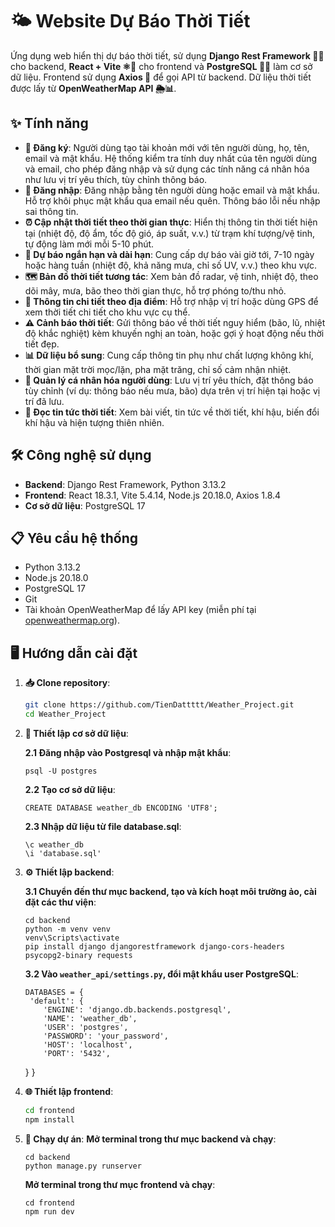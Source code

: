 # 🌤️ Website Dự Báo Thời Tiết

Ứng dụng web hiển thị dự báo thời tiết, sử dụng **Django Rest Framework 🐍🔧** cho backend, **React + Vite ⚛️🚀** cho frontend và **PostgreSQL 🐘💾** làm cơ sở dữ liệu. Frontend sử dụng **Axios 📡** để gọi API từ backend. Dữ liệu thời tiết được lấy từ **OpenWeatherMap API 🌦️📊**.

## ✨ Tính năng

- **📝 Đăng ký**: Người dùng tạo tài khoản mới với tên người dùng, họ, tên, email và mật khẩu. Hệ thống kiểm tra tính duy nhất của tên người dùng và email, cho phép đăng nhập và sử dụng các tính năng cá nhân hóa như lưu vị trí yêu thích, tùy chỉnh thông báo.
- **🔑 Đăng nhập**: Đăng nhập bằng tên người dùng hoặc email và mật khẩu. Hỗ trợ khôi phục mật khẩu qua email nếu quên. Thông báo lỗi nếu nhập sai thông tin.
- **⏰ Cập nhật thời tiết theo thời gian thực**: Hiển thị thông tin thời tiết hiện tại (nhiệt độ, độ ẩm, tốc độ gió, áp suất, v.v.) từ trạm khí tượng/vệ tinh, tự động làm mới mỗi 5-10 phút.
- **📅 Dự báo ngắn hạn và dài hạn**: Cung cấp dự báo vài giờ tới, 7-10 ngày hoặc hàng tuần (nhiệt độ, khả năng mưa, chỉ số UV, v.v.) theo khu vực.
- **🗺️ Bản đồ thời tiết tương tác**: Xem bản đồ radar, vệ tinh, nhiệt độ, theo dõi mây, mưa, bão theo thời gian thực, hỗ trợ phóng to/thu nhỏ.
- **📍 Thông tin chi tiết theo địa điểm**: Hỗ trợ nhập vị trí hoặc dùng GPS để xem thời tiết chi tiết cho khu vực cụ thể.
- **⚠️ Cảnh báo thời tiết**: Gửi thông báo về thời tiết nguy hiểm (bão, lũ, nhiệt độ khắc nghiệt) kèm khuyến nghị an toàn, hoặc gợi ý hoạt động nếu thời tiết đẹp.
- **📊 Dữ liệu bổ sung**: Cung cấp thông tin phụ như chất lượng không khí, thời gian mặt trời mọc/lặn, pha mặt trăng, chỉ số cảm nhận nhiệt.
- **👤 Quản lý cá nhân hóa người dùng**: Lưu vị trí yêu thích, đặt thông báo tùy chỉnh (ví dụ: thông báo nếu mưa, bão) dựa trên vị trí hiện tại hoặc vị trí đã lưu.
- **📰 Đọc tin tức thời tiết**: Xem bài viết, tin tức về thời tiết, khí hậu, biến đổi khí hậu và hiện tượng thiên nhiên.

## 🛠️ Công nghệ sử dụng

- **Backend**: Django Rest Framework, Python 3.13.2
- **Frontend**: React 18.3.1, Vite 5.4.14, Node.js 20.18.0, Axios 1.8.4
- **Cơ sở dữ liệu**: PostgreSQL 17

## 📋 Yêu cầu hệ thống

- Python 3.13.2
- Node.js 20.18.0
- PostgreSQL 17
- Git
- Tài khoản OpenWeatherMap để lấy API key (miễn phí tại [openweathermap.org](https://openweathermap.org)).

## 🖥️ Hướng dẫn cài đặt

1. **📥 Clone repository**:

   ```bash
   git clone https://github.com/TienDattttt/Weather_Project.git
   cd Weather_Project
2. **💾 Thiết lập cơ sở dữ liệu**:

   ****2.1 Đăng nhập vào Postgresql và nhập mật khẩu****:
      
       psql -U postgres

   ****2.2 Tạo cơ sở dữ liệu****:
     
       CREATE DATABASE weather_db ENCODING 'UTF8'; 

   ****2.3 Nhập dữ liệu từ file database.sql****:
       
       \c weather_db
       \i 'database.sql'

4. **⚙️ Thiết lập backend**:

   ****3.1 Chuyển đến thư mục backend, tạo và kích hoạt môi trường ảo, cài đặt các thư viện****:

       cd backend
       python -m venv venv
       venv\Scripts\activate
       pip install django djangorestframework django-cors-headers psycopg2-binary requests

   ****3.2 Vào `weather_api/settings.py`, đổi mật khẩu user PostgreSQL****:
       
       DATABASES = {
        'default': {
           'ENGINE': 'django.db.backends.postgresql',
           'NAME': 'weather_db',
           'USER': 'postgres',
           'PASSWORD': 'your_password',
           'HOST': 'localhost',
           'PORT': '5432',
    }
}

5. **🌐 Thiết lập frontend**:

   ```bash
   cd frontend
   npm install
6. **🚀 Chạy dự án**:
   ****Mở terminal trong thư mục backend và chạy****:

       cd backend
       python manage.py runserver

   ****Mở terminal trong thư mục frontend và chạy****:

       cd frontend
       npm run dev





